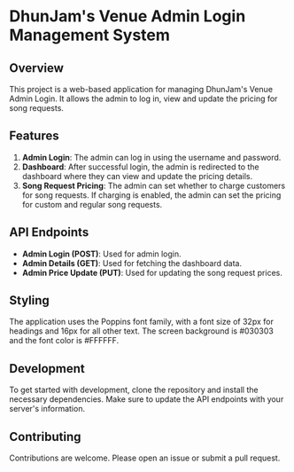 # DhunJam's Venue Admin Login Management System

## Overview
This project is a web-based application for managing DhunJam's Venue Admin Login. It allows the admin to log in, view and update the pricing for song requests.

## Features
1. **Admin Login**: The admin can log in using the username and password.
2. **Dashboard**: After successful login, the admin is redirected to the dashboard where they can view and update the pricing details.
3. **Song Request Pricing**: The admin can set whether to charge customers for song requests. If charging is enabled, the admin can set the pricing for custom and regular song requests.

## API Endpoints
- **Admin Login (POST)**: Used for admin login.
- **Admin Details (GET)**: Used for fetching the dashboard data.
- **Admin Price Update (PUT)**: Used for updating the song request prices.

## Styling
The application uses the Poppins font family, with a font size of 32px for headings and 16px for all other text. The screen background is #030303 and the font color is #FFFFFF.

## Development
To get started with development, clone the repository and install the necessary dependencies. Make sure to update the API endpoints with your server's information.

## Contributing
Contributions are welcome. Please open an issue or submit a pull request.
